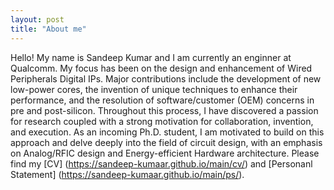 ```yaml
---
layout: post
title: "About me"
---
```


Hello! My name is Sandeep Kumar and I am currently an enginner at Qualcomm. My focus has been on the design and enhancement of Wired Peripherals Digital IPs. Major contributions include the development of new low-power cores, the invention of unique techniques to enhance their performance, and the resolution of software/customer (OEM) concerns in pre and post-silicon. Throughout this process, I have discovered a passion for research coupled with a strong motivation for collaboration, invention, and execution. As an incoming Ph.D. student, I am motivated to build on this approach and delve deeply into the field of circuit design, with an emphasis on Analog/RFIC design and Energy-efficient Hardware architecture.  Please find my [CV] (https://sandeep-kumaar.github.io/main/cv/) and [Personanl Statement] (https://sandeep-kumaar.github.io/main/ps/).
